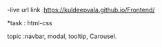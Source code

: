 -live url link :https://kuldeepvala.github.io/Frontend/

*task : html-css

topic :navbar, modal, tooltip, Carousel.